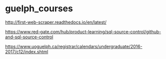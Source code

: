 # guelph_courses

http://first-web-scraper.readthedocs.io/en/latest/

https://www.red-gate.com/hub/product-learning/sql-source-control/github-and-sql-source-control

https://www.uoguelph.ca/registrar/calendars/undergraduate/2016-2017/c12/index.shtml
